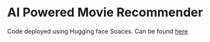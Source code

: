 # AI Powered Movie Recommender

Code deployed using Hugging face Soaces. Can be found [here](https://entr-3730-ai-movie-recommender.hf.space)
